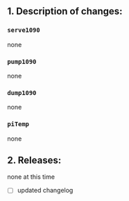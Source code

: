 ## 1. Description of changes:

### `serve1090`
none

### `pump1090`
none

### `dump1090`
none

### `piTemp`
none

## 2. Releases:
none at this time

- [ ] updated changelog
